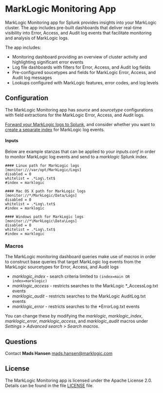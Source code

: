 # MarkLogic Monitoring App

MarkLogic Monitoring app for Splunk provides insights into your MarkLogic cluster. 
The app includes pre-built dashboards that deliver real-time visibility into Error, Access, and Audit log events 
 that facilitate monitoring and analysis of MarkLogic logs.

The app includes:
- Monitoring dashboard providing an overview of cluster activity and highlighting significant error events
- Log file dashboards with filters for Error, Access, and Audit log fields
- Pre-configured soucetypes and fields for MarkLogic Error, Access, and Audit log messages
- Lookups configured with MarkLogic features, error codes, and log levels

## Configuration

The MarkLogic Monitoring app has *source* and *sourcetype* configurations with field extractions for the MarkLogic Error, Access, and Audit logs.

[Forward your MarkLogic logs to Splunk](http://docs.splunk.com/Documentation/Forwarder/latest/Forwarder/HowtoforwarddatatoSplunkEnterprise), 
and consider whether you want to [create a separate index](http://docs.splunk.com/Documentation/Splunk/latest/Indexer/Setupmultipleindexes) for MarkLogic log events.

#### Inputs
Below are example stanzas that can be applied to your *inputs.conf* in order to monitor MarkLogic log events and send to a *marklogic* Splunk index.

    #### Linux path for MarkLogic logs
    [monitor:///var/opt/MarkLogic/Logs]
    disabled = 0
    whitelist = .*Log\.txt$
    #index = marklogic
    
    #### Mac OS X path for MarkLogic logs
    [monitor://*/MarkLogic/Data/Logs]
    disabled = 0
    whitelist = .*Log\.txt$
    #index = marklogic
    
    #### Windows path for MarkLogic logs
    [monitor://*\MarkLogic\Data\Logs]
    disabled = 0
    whitelist = .*Log\.txt$
    #index = marklogic

### Macros
The MarkLogic monitoring dashboard queries make use of *macros* in order to construct base queries that target 
MarkLogic log events from the MarkLogic sourcetypes for Error, Access, and Audit logs

- *marklogic_index* - search criteria limited to `(index=main OR index=marklogic)`
- *marklogic_access* - restricts searches to the MarkLogic *_AccessLog.txt events
- *marklogic_audit* - restricts searches to the MarkLogic AuditLog.txt events
- *marklogic_error* - restricts searches to the *ErrorLog.txt events

You can change these by modifying the *marklogic*, *marklogic_index*, *marklogic_error*, *marklogic_access*, 
and *marklogic_audit* macros under *Settings > Advanced search > Search macros*.

## Questions
Contact **Mads Hansen** [mads.hansen@marklogic.com](mailto:mads.hansen@marklogic.com)

## License

The MarkLogic Monitoring app is licensed under the Apache License 2.0. Details can be found in the file [LICENSE](LICENSE) file.